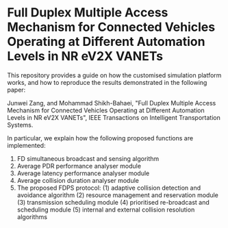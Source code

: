 # Full Duplex Multiple Access Mechanism for Connected Vehicles Operating at Different Automation Levels in NR eV2X VANETs

This repository provides a guide on how the customised simulation platform works, and how to reproduce the results demonstrated in the following paper:

Junwei Zang, and Mohammad Shikh-Bahaei, 
"Full Duplex Multiple Access Mechanism for Connected Vehicles Operating at Different Automation Levels in NR eV2X VANETs", 
IEEE Transactions on Intelligent Transportation Systems.

In particular, we explain how the following proposed functions are implemented:

1. FD simultaneous broadcast and sensing algorithm
2. Average PDR performance analyser module
3. Average latency performance analyser module
4. Average collision duration analyser module
5. The proposed FDPS protocol:
    (1) adaptive collision detection and avoidance algorithm
    (2) resource management and reservation module
    (3) transmission scheduling module
    (4) prioritised re-broadcast and scheduling module
    (5) internal and external collision resolution algorithms
